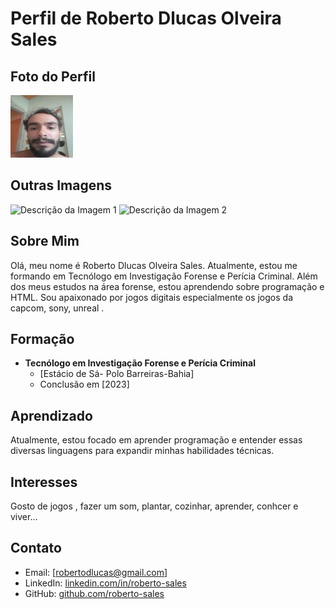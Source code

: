 # Perfil de Roberto Dlucas Olveira Sales
## Foto do Perfil
![Foto do Perfil](Aspose.Words.2335f35a-3a07-4c7b-9a0e-ca9d8098cc21.001.jpeg)

## Outras Imagens
![Descrição da Imagem 1](caminho/para/imagem1.jpg)
![Descrição da Imagem 2](caminho/para/imagem2.jpg)

## Sobre Mim
Olá, meu nome é Roberto Dlucas Olveira Sales. Atualmente, estou me formando em Tecnólogo em Investigação Forense e Perícia Criminal. Além dos meus estudos na área forense, estou aprendendo sobre programação e HTML. Sou apaixonado por jogos digitais especialmente os jogos da capcom, sony, unreal .

## Formação
- **Tecnólogo em Investigação Forense e Perícia Criminal**
  - [Estácio de Sá- Polo Barreiras-Bahia]
  - Conclusão em [2023]

## Aprendizado
Atualmente, estou focado em aprender programação e entender essas diversas linguagens para expandir minhas habilidades técnicas.

## Interesses
Gosto de jogos , fazer um som, plantar, cozinhar, aprender, conhcer e viver...

## Contato
- Email: [robertodlucas@gmail.com]
- LinkedIn: [linkedin.com/in/roberto-sales](https://www.linkedin.com/in/roberto-sales-bb07a2268/)
- GitHub: [github.com/roberto-sales](https://github.com/dlucslook)

